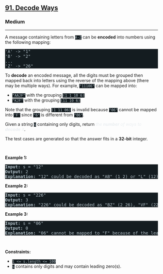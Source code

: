 <h2><a href="https://leetcode.com/problems/decode-ways/">91. Decode Ways</a></h2><h3>Medium</h3><hr><div><p>A message containing letters from <code style="background-color: rgb(20, 28, 32) !important; color: rgb(183, 198, 205) !important;">A-Z</code> can be <strong>encoded</strong> into numbers using the following mapping:</p>

<pre style="background-color: rgb(20, 28, 32) !important; color: rgb(183, 198, 206) !important;">'A' -&gt; "1"
'B' -&gt; "2"
...
'Z' -&gt; "26"
</pre>

<p>To <strong>decode</strong> an encoded message, all the digits must be grouped then mapped back into letters using the reverse of the mapping above (there may be multiple ways). For example, <code style="background-color: rgb(20, 28, 32) !important; color: rgb(183, 198, 205) !important;">"11106"</code> can be mapped into:</p>

<ul>
	<li><code style="background-color: rgb(20, 28, 32) !important; color: rgb(183, 198, 205) !important;">"AAJF"</code> with the grouping <code style="background-color: rgb(20, 28, 32) !important; color: rgb(183, 198, 205) !important;">(1 1 10 6)</code></li>
	<li><code style="background-color: rgb(20, 28, 32) !important; color: rgb(183, 198, 205) !important;">"KJF"</code> with the grouping <code style="background-color: rgb(20, 28, 32) !important; color: rgb(183, 198, 205) !important;">(11 10 6)</code></li>
</ul>

<p>Note that the grouping <code style="background-color: rgb(20, 28, 32) !important; color: rgb(183, 198, 205) !important;">(1 11 06)</code> is invalid because <code style="background-color: rgb(20, 28, 32) !important; color: rgb(183, 198, 205) !important;">"06"</code> cannot be mapped into <code style="background-color: rgb(20, 28, 32) !important; color: rgb(183, 198, 205) !important;">'F'</code> since <code style="background-color: rgb(20, 28, 32) !important; color: rgb(183, 198, 205) !important;">"6"</code> is different from <code style="background-color: rgb(20, 28, 32) !important; color: rgb(183, 198, 205) !important;">"06"</code>.</p>

<p>Given a string <code style="background-color: rgb(20, 28, 32) !important; color: rgb(183, 198, 205) !important;">s</code> containing only digits, return <em style="color: rgb(234, 238, 241) !important;">the <strong>number</strong> of ways to <strong>decode</strong> it</em>.</p>

<p>The test cases are generated so that the answer fits in a <strong>32-bit</strong> integer.</p>

<p>&nbsp;</p>
<p><strong class="example">Example 1:</strong></p>

<pre style="background-color: rgb(20, 28, 32) !important; color: rgb(183, 198, 206) !important;"><strong>Input:</strong> s = "12"
<strong>Output:</strong> 2
<strong>Explanation:</strong> "12" could be decoded as "AB" (1 2) or "L" (12).
</pre>

<p><strong class="example">Example 2:</strong></p>

<pre style="background-color: rgb(20, 28, 32) !important; color: rgb(183, 198, 206) !important;"><strong>Input:</strong> s = "226"
<strong>Output:</strong> 3
<strong>Explanation:</strong> "226" could be decoded as "BZ" (2 26), "VF" (22 6), or "BBF" (2 2 6).
</pre>

<p><strong class="example">Example 3:</strong></p>

<pre style="background-color: rgb(20, 28, 32) !important; color: rgb(183, 198, 206) !important;"><strong>Input:</strong> s = "06"
<strong>Output:</strong> 0
<strong>Explanation:</strong> "06" cannot be mapped to "F" because of the leading zero ("6" is different from "06").
</pre>

<p>&nbsp;</p>
<p><strong>Constraints:</strong></p>

<ul>
	<li><code style="background-color: rgb(20, 28, 32) !important; color: rgb(183, 198, 205) !important;">1 &lt;= s.length &lt;= 100</code></li>
	<li><code style="background-color: rgb(20, 28, 32) !important; color: rgb(183, 198, 205) !important;">s</code> contains only digits and may contain leading zero(s).</li>
</ul>
</div>